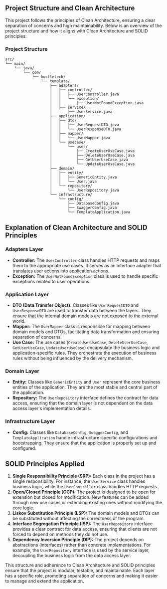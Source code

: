 ## Project Structure and Clean Architecture

This project follows the principles of Clean Architecture, ensuring a clear separation of concerns and high maintainability. Below is an overview of the project structure and how it aligns with Clean Architecture and SOLID principles:

### Project Structure

```
src/
└── main/
    └── java/
        └── com/
            └── hustletech/
                └── template/
                    ├── adapters/
                    │   ├── controller/
                    │   │   ├── UserController.java
                    │   │   └── exception/
                    │   │       ├── UserNotFoundException.java
                    │   ├── service/
                    │       ├── UserService.java
                    ├── application/
                    │   ├── dto/
                    │   │   ├── UserRequestDTO.java
                    │   │   └── UserResponseDTO.java
                    │   ├── mapper/
                    │   │   └── UserMapper.java
                    │   └── usecase/
                    │       └── user/
                    │           ├── CreateUserUseCase.java
                    │           ├── DeleteUserUseCase.java
                    │           ├── GetUserUseCase.java
                    │           └── UpdateUserUseCase.java
                    ├── domain/
                    │   ├── entity/
                    │   │   ├── GenericEntity.java
                    │   │   └── User.java
                    │   └── repository/
                    │       └── UserRepository.java
                    └── infrastructure/
                        └── config/
                            ├── DatabaseConfig.java
                            ├── SwaggerConfig.java
                            └── TemplateApplication.java
```

## Explanation of Clean Architecture and SOLID Principles

### Adapters Layer

- **Controller:** The `UserController` class handles HTTP requests and maps them to the appropriate use cases. It serves as an interface adapter that translates user actions into application actions.
- **Exception:** The `UserNotFoundException` class is used to handle specific exceptions related to user operations.

### Application Layer

- **DTO (Data Transfer Object):** Classes like `UserRequestDTO` and `UserResponseDTO` are used to transfer data between the layers. They ensure that the internal domain models are not exposed to the external world.
- **Mapper:** The `UserMapper` class is responsible for mapping between domain models and DTOs, facilitating data transformation and ensuring separation of concerns.
- **Use Case:** The use cases (`CreateUserUseCase`, `DeleteUserUseCase`, `GetUserUseCase`, `UpdateUserUseCase`) encapsulate the business logic and application-specific rules. They orchestrate the execution of business rules without being influenced by the delivery mechanism.

### Domain Layer

- **Entity:** Classes like `GenericEntity` and `User` represent the core business entities of the application. They are the most stable and central part of the application.
- **Repository:** The `UserRepository` interface defines the contract for data access, ensuring that the domain layer is not dependent on the data access layer's implementation details.

### Infrastructure Layer

- **Config:** Classes like `DatabaseConfig`, `SwaggerConfig`, and `TemplateApplication` handle infrastructure-specific configurations and bootstrapping. They ensure that the application is properly set up and configured.

## SOLID Principles Applied

1. **Single Responsibility Principle (SRP):** Each class in the project has a single responsibility. For instance, the `UserService` class handles business logic, while the `UserController` class handles HTTP requests.
2. **Open/Closed Principle (OCP):** The project is designed to be open for extension but closed for modification. New features can be added through new use cases or extending existing ones without modifying the core logic.
3. **Liskov Substitution Principle (LSP):** The domain models and DTOs can be substituted without affecting the correctness of the program.
4. **Interface Segregation Principle (ISP):** The `UserRepository` interface provides a clear contract for data access, ensuring that clients are not forced to depend on methods they do not use.
5. **Dependency Inversion Principle (DIP):** The project depends on abstractions (interfaces) rather than concrete implementations. For example, the `UserRepository` interface is used by the service layer, decoupling the business logic from the data access layer.

This structure and adherence to Clean Architecture and SOLID principles ensure that the project is modular, testable, and maintainable. Each layer has a specific role, promoting separation of concerns and making it easier to manage and extend the application.